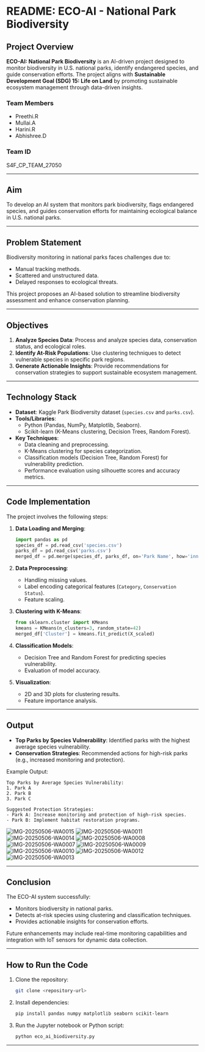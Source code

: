 # README: ECO-AI - National Park Biodiversity

## Project Overview
**ECO-AI: National Park Biodiversity** is an AI-driven project designed to monitor biodiversity in U.S. national parks, identify endangered species, and guide conservation efforts. The project aligns with **Sustainable Development Goal (SDG) 15: Life on Land** by promoting sustainable ecosystem management through data-driven insights.

### Team Members
- Preethi.R  
- Mullai.A  
- Harini.R  
- Abhishree.D  

### Team ID
S4F_CP_TEAM_27050  

---

## Aim
To develop an AI system that monitors park biodiversity, flags endangered species, and guides conservation efforts for maintaining ecological balance in U.S. national parks.

---

## Problem Statement
Biodiversity monitoring in national parks faces challenges due to:
- Manual tracking methods.
- Scattered and unstructured data.
- Delayed responses to ecological threats.  

This project proposes an AI-based solution to streamline biodiversity assessment and enhance conservation planning.

---

## Objectives
1. **Analyze Species Data**: Process and analyze species data, conservation status, and ecological roles.
2. **Identify At-Risk Populations**: Use clustering techniques to detect vulnerable species in specific park regions.
3. **Generate Actionable Insights**: Provide recommendations for conservation strategies to support sustainable ecosystem management.

---

## Technology Stack
- **Dataset**: Kaggle Park Biodiversity dataset (`species.csv` and `parks.csv`).
- **Tools/Libraries**:
  - Python (Pandas, NumPy, Matplotlib, Seaborn).
  - Scikit-learn (K-Means clustering, Decision Trees, Random Forest).
- **Key Techniques**:
  - Data cleaning and preprocessing.
  - K-Means clustering for species categorization.
  - Classification models (Decision Tree, Random Forest) for vulnerability prediction.
  - Performance evaluation using silhouette scores and accuracy metrics.

---

## Code Implementation
The project involves the following steps:
1. **Data Loading and Merging**:
   ```python
   import pandas as pd
   species_df = pd.read_csv('species.csv')
   parks_df = pd.read_csv('parks.csv')
   merged_df = pd.merge(species_df, parks_df, on='Park Name', how='inner')
   ```

2. **Data Preprocessing**:
   - Handling missing values.
   - Label encoding categorical features (`Category`, `Conservation Status`).
   - Feature scaling.

3. **Clustering with K-Means**:
   ```python
   from sklearn.cluster import KMeans
   kmeans = KMeans(n_clusters=3, random_state=42)
   merged_df['Cluster'] = kmeans.fit_predict(X_scaled)
   ```

4. **Classification Models**:
   - Decision Tree and Random Forest for predicting species vulnerability.
   - Evaluation of model accuracy.

5. **Visualization**:
   - 2D and 3D plots for clustering results.
   - Feature importance analysis.

---

## Output
- **Top Parks by Species Vulnerability**: Identified parks with the highest average species vulnerability.
- **Conservation Strategies**: Recommended actions for high-risk parks (e.g., increased monitoring and protection).

Example Output:
```
Top Parks by Average Species Vulnerability:
1. Park A
2. Park B
3. Park C

Suggested Protection Strategies:
- Park A: Increase monitoring and protection of high-risk species.
- Park B: Implement habitat restoration programs.
```
![IMG-20250506-WA0015](https://github.com/user-attachments/assets/7e2f127e-93e6-4a86-a53f-06a2052c1d7f)
![IMG-20250506-WA0011](https://github.com/user-attachments/assets/3c8cf925-349d-44de-92ae-dfd76571ff2a)
![IMG-20250506-WA0014](https://github.com/user-attachments/assets/05b0189a-6ada-4753-800f-2f35534ba25e)
![IMG-20250506-WA0008](https://github.com/user-attachments/assets/5a291a5c-5de0-4dbc-a9f6-809123a29409)
![IMG-20250506-WA0007](https://github.com/user-attachments/assets/47580abb-13fb-4fa8-ad4b-b5d197101978)
![IMG-20250506-WA0009](https://github.com/user-attachments/assets/1ee4ac70-0ae3-43d1-a042-dd42f5db205c)
![IMG-20250506-WA0010](https://github.com/user-attachments/assets/b39d495f-2f60-421f-88b0-7a1882cd7310)
![IMG-20250506-WA0012](https://github.com/user-attachments/assets/44f571c1-8c78-4eac-9ad9-5163603feed0)
![IMG-20250506-WA0013](https://github.com/user-attachments/assets/0525ded0-30e5-4ce7-80d3-b30764345859)


---

## Conclusion
The ECO-AI system successfully:
- Monitors biodiversity in national parks.
- Detects at-risk species using clustering and classification techniques.
- Provides actionable insights for conservation efforts.  

Future enhancements may include real-time monitoring capabilities and integration with IoT sensors for dynamic data collection.

---

## How to Run the Code
1. Clone the repository:
   ```bash
   git clone <repository-url>
   ```
2. Install dependencies:
   ```bash
   pip install pandas numpy matplotlib seaborn scikit-learn
   ```
3. Run the Jupyter notebook or Python script:
   ```bash
   python eco_ai_biodiversity.py
   ```

---
